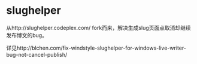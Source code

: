 slughelper
==========

从http://slughelper.codeplex.com/ fork而来，解决生成slug页面点取消却继续发布博文的bug。

详见http://blchen.com/fix-windstyle-slughelper-for-windows-live-writer-bug-not-cancel-publish/